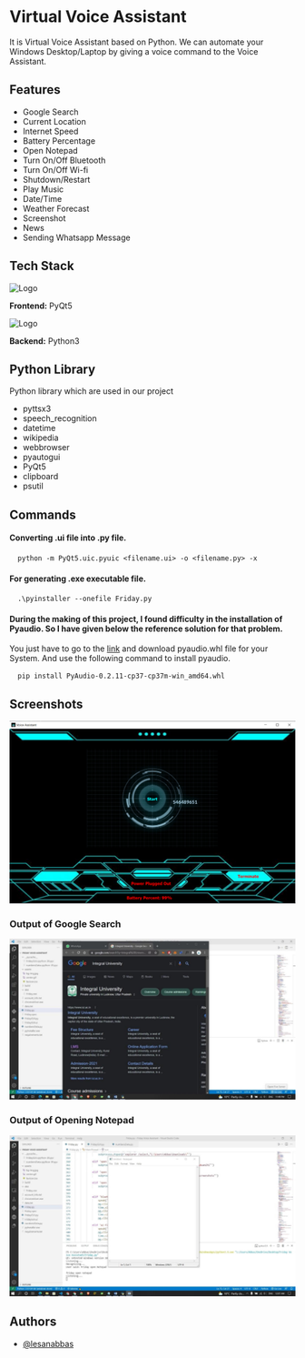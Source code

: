 
# Virtual Voice Assistant

It is Virtual Voice Assistant based on Python. We can automate your Windows Desktop/Laptop by giving a voice command to the Voice Assistant.



## Features

- Google Search
- Current Location
- Internet Speed
- Battery Percentage
- Open Notepad
- Turn On/Off Bluetooth
- Turn On/Off Wi-fi
- Shutdown/Restart
- Play Music
- Date/Time
- Weather Forecast
- Screenshot 
- News
- Sending Whatsapp Message 



## Tech Stack

![Logo](https://img.stackshare.io/service/2449/qt-icon.png)

**Frontend:** PyQt5 

![Logo](https://freepngimg.com/thumb/categories/1402.png)

**Backend:** Python3


## Python Library

Python library which are used in our project 

- pyttsx3
- speech_recognition
- datetime
- wikipedia
- webbrowser
- pyautogui
- PyQt5
- clipboard
- psutil


## Commands

#### Converting .ui file into .py file.

```http
  python -m PyQt5.uic.pyuic <filename.ui> -o <filename.py> -x
```

#### For generating .exe executable file.

```http
  .\pyinstaller --onefile Friday.py
```

#### During the making of this project, I found difficulty in the installation of Pyaudio. So I have given below the reference solution for that problem.

You just have to go to the [link](https://www.lfd.uci.edu/~gohlke/pythonlibs/) and download pyaudio.whl file for your System. And use the following command to install pyaudio.

```http
  pip install PyAudio-0.2.11-cp37-cp37m-win_amd64.whl
```


## Screenshots

![App Screenshot](https://github.com/lesanabbas/Virtual-Voice-Assistant/blob/main/Screenshot%202022-04-23%20175915.png)

### Output of Google Search

![App Screenshot](https://github.com/lesanabbas/Virtual-Voice-Assistant/blob/main/Output1.png)

### Output of Opening Notepad

![App Screenshot](https://github.com/lesanabbas/Virtual-Voice-Assistant/blob/main/Output2.png)

## Authors

- [@lesanabbas](https://github.com/lesanabbas)
